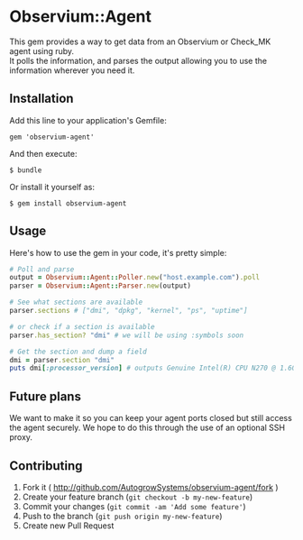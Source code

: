 # Observium::Agent

This gem provides a way to get data from an Observium or Check_MK agent using ruby.  
It polls the information, and parses the output allowing you to use the information
wherever you need it.

## Installation

Add this line to your application's Gemfile:

    gem 'observium-agent'

And then execute:

    $ bundle

Or install it yourself as:

    $ gem install observium-agent

## Usage

Here's how to use the gem in your code, it's pretty simple:

```ruby
# Poll and parse
output = Observium::Agent::Poller.new("host.example.com").poll
parser = Observium::Agent::Parser.new(output)

# See what sections are available
parser.sections # ["dmi", "dpkg", "kernel", "ps", "uptime"]

# or check if a section is available
parser.has_section? "dmi" # we will be using :symbols soon

# Get the section and dump a field
dmi = parser.section "dmi"
puts dmi[:processor_version] # outputs Genuine Intel(R) CPU N270 @ 1.60GHz
```

## Future plans

We want to make it so you can keep your agent ports closed but still access the agent securely.  We hope to do this through the use of an optional SSH proxy.

## Contributing

1. Fork it ( http://github.com/AutogrowSystems/observium-agent/fork )
2. Create your feature branch (`git checkout -b my-new-feature`)
3. Commit your changes (`git commit -am 'Add some feature'`)
4. Push to the branch (`git push origin my-new-feature`)
5. Create new Pull Request
